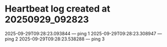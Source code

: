 # Heartbeat log created at 20250929_092823
2025-09-29T09:28:23.093844 — ping 1
2025-09-29T09:28:23.308947 — ping 2
2025-09-29T09:28:23.538288 — ping 3
